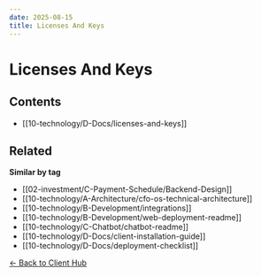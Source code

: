 ```yaml
---
date: 2025-08-15
title: Licenses And Keys
---
```

# Licenses And Keys

<!-- AUTO-TOC:START -->

## Contents
- [[10-technology/D-Docs/licenses-and-keys]]

<!-- AUTO-TOC:END -->


<!-- RELATED:START -->

## Related
**Similar by tag**
- [[02-investment/C-Payment-Schedule/Backend-Design]]
- [[10-technology/A-Architecture/cfo-os-technical-architecture]]
- [[10-technology/B-Development/integrations]]
- [[10-technology/B-Development/web-deployment-readme]]
- [[10-technology/C-Chatbot/chatbot-readme]]
- [[10-technology/D-Docs/client-installation-guide]]
- [[10-technology/D-Docs/deployment-checklist]]

<!-- RELATED:END -->






[← Back to Client Hub](https://www.builtbyrays.com/Client-Vault/portal)
